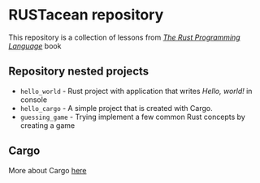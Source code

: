 # RUSTacean repository

This repository is a collection of lessons from [*The Rust Programming Language*](https://doc.rust-lang.org/book/title-page.html) book 

## Repository nested projects

- `hello_world` - Rust project with application that writes *Hello, world!* in console
- `hello_cargo` - A simple project that is created with Cargo.
- `guessing_game` - Trying implement a few common Rust concepts by creating a game

## Cargo

More about Cargo [here](./cargo.md)
